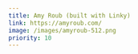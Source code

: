 ```yaml
---
title: Amy Roub (built with Linky)
link: https://amyroub.com/
image: /images/amyroub-512.png
priority: 10
---
```

